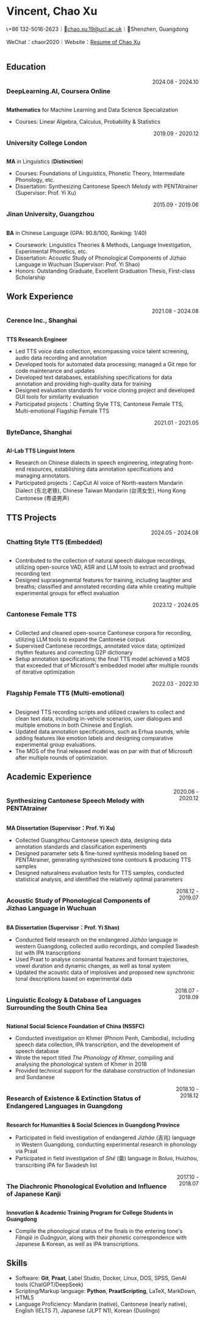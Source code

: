 <div class="header" style="display: flex">
  <div class="info">
    <h1>Vincent, Chao Xu</h1>
    <p>📞+86 132-5016-2623&#65372;📩<a href="mailto:chao.xu.19@ucl.ac.uk">chao.xu.19@ucl.ac.uk</a>&#65372;📍Shenzhen, Guangdong</p>
    <p>WeChat：chaor2020&#65372;Website：<a href="https://chaoxu2020.github.io/">Resume of Chao Xu</a></p>
  </div>
</div>


## Education

<div style="display: flex; justify-content: space-between;">
    <h3>DeepLearning.AI, Coursera Online</h3> <span style="text-align: right">2024.08 - 2024.10</span>
</div>

**Mathematics** for Machine Learning and Data Science Specialization
- Courses: Linear Algebra, Calculus, Probability & Statistics

<div style="display: flex; justify-content: space-between;">
    <h3>University College London</h3> <span style="text-align: right">2019.09 - 2020.12</span>
</div>

**MA** in Linguistics (**Distinction**)

- Courses: Foundations of Linguistics, Phonetic Theory, Intermediate Phonology, etc.
- Dissertation: Synthesizing Cantonese Speech Melody with PENTAtrainer (Supervisor: Prof. Yi Xu)

<div style="display: flex; justify-content: space-between;">
    <h3>Jinan University, Guangzhou</h3> <span style="text-align: right">2015.09 - 2019.06</span>
</div>

**BA** in Chinese Language (GPA: 90.8/100, Ranking: 1/40)

- Coursework: Linguistics Theories & Methods, Language Investigation, Experimental Phonetics, etc.
- Dissertation: Acoustic Study of Phonological Components of Jizhao Language in Wuchuan (Supervisor: Prof. Yi Shao)
- Honors: Outstanding Graduate, Excellent Graduation Thesis, First-class Scholarship

## Work Experience

<div style="display: flex; justify-content: space-between;">
    <h3>Cerence Inc., Shanghai</h3> <span style="text-align: right">2021.08 - 2024.08</span>
</div>

**TTS Research Engineer**
- Led TTS voice data collection, encompassing voice talent screening, audio data recording and annotation
- Developed tools for automated data processing; managed a Git repo for code maintenance and updates
- Developed text databases, establishing specifications for data annotation and providing high-quality data for training
- Designed evaluation standards for voice cloning project and developed GUI tools for similarity evaluation
- Participated projects：Chatting Style TTS, Cantonese Female TTS, Multi-emotional Flagship Female TTS

<div style="display: flex; justify-content: space-between;">
    <h3>ByteDance, Shanghai</h3> <span style="text-align: right">2021.01 - 2021.05</span>
</div>

**AI-Lab TTS Linguist Intern**
- Research on Chinese dialects in speech engineering, integrating front-end resources, establishing data annotation specifications and managing annotators.
- Participated projects：CapCut AI voice of North-eastern Mandarin Dialect (东北老铁), Chinese Taiwan Mandarin (台湾女生), Hong Kong Cantonese (粤语男声)

## TTS Projects

<div style="display: flex; justify-content: space-between;">
    <h3>Chatting Style TTS (Embedded)</h3> <span style="text-align: right">2024.05 - 2024.08</span>
</div>

- Contributed to the collection of natural speech dialogue recordings, utilizing open-source VAD, ASR and LLM tools to extract and proofread recording text
- Designed suprasegmental features for training, including laughter and breaths; classified and annotated recording data while creating multiple experimental groups for effect evaluation

<div style="display: flex; justify-content: space-between;">
    <h3>Cantonese Female TTS</h3> <span style="text-align: right">2023.12 - 2024.05</span>
</div>

- Collected and cleaned open-source Cantonese corpora for recording, utilizing LLM tools to expand the Cantonese corpus
- Supervised Cantonese recordings, annotated voice data; optimized rhythm features and correcting G2P dictionary
- Setup annotation specifications; the final TTS model achieved a MOS that exceeded that of Microsoft's embedded model after multiple rounds of iterative optimization

<div style="display: flex; justify-content: space-between;">
    <h3>Flagship Female TTS (Multi-emotional) </h3> <span style="text-align: right">2022.03 - 2022.10</span>
</div>

- Designed TTS recording scripts and utilized crawlers to collect and clean text data, including in-vehicle scenarios, user dialogues and multiple emotions in both Chinese and English.
- Updated data annotation specifications, such as Erhua sounds, while adding features like emotion labels and designing comparative experimental group evaluations.
- The MOS of the final released model was on par with that of Microsoft after multiple rounds of optimization.



## Academic Experience

<!-- 硕士论文：采集广州粤语录音，基于PENTAtrainer调参建模训练合成粤语声调曲线，设计实验评测合成样音自然度。 -->

<div style="display: flex; justify-content: space-between;">
    <h3>Synthesizing Cantonese Speech Melody with PENTAtrainer</h3> <span style="text-align: right">2020.06 - 2020.12</span>
</div>

**MA Dissertation (Supervisor：Prof. Yi Xu)**

- Collected Guangzhou Cantonese speech data, designing data annotation standards and classification experiments
- Designed parameter sets & fine-tuned synthesis modeling based on PENTAtrainer, generating synthesized tone contours & producing TTS samples
- Designed naturalness evaluation tests for TTS samples, conducted statistical analysis, and identified the relatively optimal parameters

<!-- 本科论文：田野调查粤西濒危语言吉兆话，采集录音，整理基础词表及IPA转写；使用Praat分析吉兆话的辅音音征和音轨方程、元音时长与动态变化、共时声调系统格局；更新吉兆话内爆音声学数据，以实验数据为基础提出新的共时声调描写格局。 -->

<div style="display: flex; justify-content: space-between;">
    <h3>Acoustic Study of Phonological Components of Jizhao Language in Wuchuan</h3> <span style="text-align: right">2018.12 - 2019.07</span>
</div>

**BA Dissertation (Supervisor：Prof. Yi Shao)**

- Conducted field research on the endangered *Jízhào* language in western Guangdong, collected audio recordings, and compiled Swadesh list with IPA transcriptions
- Used Praat to analyse consonantal features and formant trajectories, vowel duration and dynamic changes, as well as tonal system
- Updated the acoustic data of implosives and proposed new synchronic tonal descriptions based on experimental data

<!-- 环南海国家语⾔⽣态研究及语⾔资源库建设：国家社会科学基⾦重⼤项⽬ -->

<div style="display: flex; justify-content: space-between;">
    <h3>Linguistic Ecology & Database of Languages Surrounding the South China Sea</h3> <span style="text-align: right">2018.07 - 2018.09</span>
</div>

**National Social Science Foundation of China (NSSFC)**
- Conducted investigation on Khmer (Phnom Penh, Cambodia), including speech data collection, IPA transcription, and the development of speech database
- Wrote the report titled *The Phonology of Khmer*, compiling and analysing the phonological system of Khmer in 2018
- Provided technical support for the database construction of Indonesian and Sundanese

<!-- 濒危语⾔的⽣存状态评估与消亡趋势预测研究：⼴东省教育厅⼈⽂社科重点研究基地项⽬。调研粤西濒危语⾔吉兆话，录音IPA转写，完成⼴东吴川吉兆话⾳系成分实验语⾳学描写研究。 -->

<div style="display: flex; justify-content: space-between;">
    <h3>Research of Existence & Extinction Status of Endangered Languages in Guangdong</h3> <span style="text-align: right">2018.10 - 2018.12</span>
</div>

**Research for Humanities & Social Sciences in Guangdong Province**

- Participated in field investigation of endangered *Jízhào* (吉兆) language in Western Guangdong, conducting experimental research in phonology via Praat
- Participated in field investigation of *Shē* (畲) language in Boluo, Huizhou, transcribing IPA for Swadesh list

<!-- ⽇语汉字的历时⾳韵演变及影响：⼴东省⼤学⽣创新创业训练计划项⽬。整理《⼴韵》⼊声反切下字⾳韵地位与⽇、韩⾳对应关系以及IPA转写。 -->

<div style="display: flex; justify-content: space-between;">
    <h3>The Diachronic Phonological Evolution and Influence of Japanese Kanji</h3> <span style="text-align: right">2017.10 - 2018.07</span>
</div>

**Innovation & Academic Training Program for College Students in Guangdong**

- Compile the phonological status of the finals in the entering tone's *Fǎnqiè* in *Guǎngyùn*, along with their phonetic correspondence with Japanese & Korean, as well as IPA transcriptions.

## Skills

- Software: **Git**, **Praat**, Label Studio, Docker, Linux, DOS, SPSS, GenAI tools (ChatGPT/DeepSeek)
- Scripting/Markup language: **Python**, **PraatScripting**, LaTeX, MarkDown, HTML5
- Language Proficiency: Mandarin (native), Cantonese (nearly native), English (IELTS 7), Japanese (JLPT N1), Korean (Duolingo)

